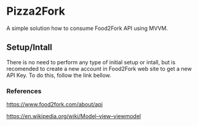# Pizza2Fork

A simple solution how to consume Food2Fork API using MVVM.

## Setup/Intall

There is no need to perform any type of initial setup or intall, but is recomended to create a new account in Food2Fork web site to get a new API Key. To do this, follow the link bellow.

### References

https://www.food2fork.com/about/api

https://en.wikipedia.org/wiki/Model–view–viewmodel
